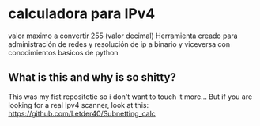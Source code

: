 # calculadora para IPv4
valor maximo a convertir 255 (valor decimal)
Herramienta creado para administración de redes y resolución de ip a binario y viceversa con conocimientos basicos de python

## What is this and why is so shitty?
This was my fist repositotie so i don't want to touch it more...
But if you are looking for a real Ipv4 scanner, look at this:
https://github.com/Letder40/Subnetting_calc

